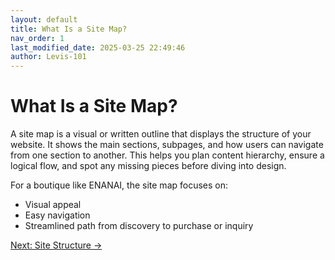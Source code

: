 ```yaml
---
layout: default
title: What Is a Site Map?
nav_order: 1
last_modified_date: 2025-03-25 22:49:46
author: Levis-101
---
```


# What Is a Site Map?

A site map is a visual or written outline that displays the structure of your website. It shows the main sections, subpages, and how users can navigate from one section to another. This helps you plan content hierarchy, ensure a logical flow, and spot any missing pieces before diving into design.

For a boutique like ENANAI, the site map focuses on:
- Visual appeal
- Easy navigation
- Streamlined path from discovery to purchase or inquiry

[Next: Site Structure →](./structure)
